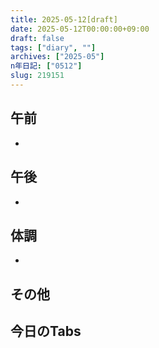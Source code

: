 ```yaml
---
title: 2025-05-12[draft]
date: 2025-05-12T00:00:00+09:00
draft: false
tags: ["diary", ""]
archives: ["2025-05"]
n年日記: ["0512"]
slug: 219151
---
```

## 午前
- 
## 午後
- 
## 体調
- 
## その他
## 今日のTabs